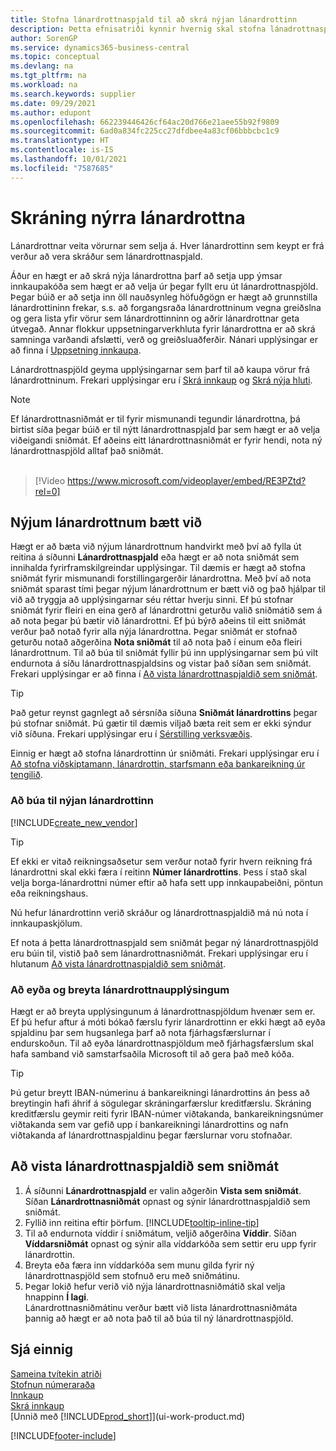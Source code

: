 ```yaml
---
title: Stofna lánardrottnaspjald til að skrá nýjan lánardrottinn
description: Þetta efnisatriði kynnir hvernig skal stofna lánadrottnaspjald til að skrá nýjan lánardrottin eða birgja og vista lánardrottnaspjöld sem sniðmát.
author: SorenGP
ms.service: dynamics365-business-central
ms.topic: conceptual
ms.devlang: na
ms.tgt_pltfrm: na
ms.workload: na
ms.search.keywords: supplier
ms.date: 09/29/2021
ms.author: edupont
ms.openlocfilehash: 662239446426cf64ac20d766e21aee55b92f9809
ms.sourcegitcommit: 6ad0a834fc225cc27dfdbee4a83cf06bbbcbc1c9
ms.translationtype: HT
ms.contentlocale: is-IS
ms.lasthandoff: 10/01/2021
ms.locfileid: "7587685"
---
```

# <a name="register-new-vendors"></a>Skráning nýrra lánardrottna

Lánardrottnar veita vörurnar sem selja á. Hver lánardrottinn sem keypt er frá verður að vera skráður sem lánardrottnaspjald.

Áður en hægt er að skrá nýja lánardrottna þarf að setja upp ýmsar innkaupakóða sem hægt er að velja úr þegar fyllt eru út lánardrottnaspjöld. Þegar búið er að setja inn öll nauðsynleg höfuðgögn er hægt að grunnstilla lánardrottininn frekar, s.s. að forgangsraða lánardrottninum vegna greiðslna og gera lista yfir vörur sem lánardrottinninn og aðrir lánardrottnar geta útvegað. Annar flokkur uppsetningarverkhluta fyrir lánardrottna er að skrá samninga varðandi afslætti, verð og greiðsluaðferðir. Nánari upplýsingar er að finna í [Uppsetning innkaupa](purchasing-setup-purchasing.md).

Lánardrottnaspjöld geyma upplýsingarnar sem þarf til að kaupa vörur frá lánardrottninum. Frekari upplýsingar eru í [Skrá innkaup](purchasing-how-record-purchases.md) og [Skrá nýja hluti](inventory-how-register-new-items.md).

> [!NOTE]  
> Ef lánardrottnasniðmát er til fyrir mismunandi tegundir lánardrottna, þá birtist síða þegar búið er til nýtt lánardrottnaspjald þar sem hægt er að velja viðeigandi sniðmát. Ef aðeins eitt lánardrottnasniðmát er fyrir hendi, nota ný lánardrottnaspjöld alltaf það sniðmát.
<br><br>  

> [!Video https://www.microsoft.com/videoplayer/embed/RE3PZtd?rel=0]

## <a name="adding-new-vendors"></a>Nýjum lánardrottnum bætt við
Hægt er að bæta við nýjum lánardrottnum handvirkt með því að fylla út reitina á síðunni **Lánardrottnaspjald** eða hægt er að nota sniðmát sem innihalda fyrirframskilgreindar upplýsingar. Til dæmis er hægt að stofna sniðmát fyrir mismunandi forstillingargerðir lánardrottna. Með því að nota sniðmát sparast tími þegar nýjum lánardrottnum er bætt við og það hjálpar til við að tryggja að upplýsingarnar séu réttar hverju sinni. Ef þú stofnar sniðmát fyrir fleiri en eina gerð af lánardrottni geturðu valið sniðmátið sem á að nota þegar þú bætir við lánardrottni. Ef þú býrð aðeins til eitt sniðmát verður það notað fyrir alla nýja lánardrottna. Þegar sniðmát er stofnað geturðu notað aðgerðina **Nota sniðmát** til að nota það í einum eða fleiri lánardrottnum. Til að búa til sniðmát fyllir þú inn upplýsingarnar sem þú vilt endurnota á síðu lánardrottnaspjaldsins og vistar það síðan sem sniðmát. Frekari upplýsingar er að finna í [Að vista lánardrottnaspjaldið sem sniðmát](purchasing-how-register-new-vendors.md#to-save-the-vendor-card-as-a-template).

> [!TIP]
> Það getur reynst gagnlegt að sérsníða síðuna **Sniðmát lánardrottins** þegar þú stofnar sniðmát. Þú gætir til dæmis viljað bæta reit sem er ekki sýndur við síðuna. Frekari upplýsingar eru í [Sérstilling verksvæðis](/dynamics365/business-central/ui-personalization-user#to-start-personalizing-a-page-through-the-personalizing-banner).

Einnig er hægt að stofna lánardrottinn úr sniðmáti. Frekari upplýsingar eru í [Að stofna viðskiptamann, lánardrottin, starfsmann eða bankareikning úr tengilið](marketing-create-contact-companies.md#to-create-a-customer-vendor-employee-or-bank-account-from-a-contact). 

### <a name="to-create-a-new-vendor"></a>Að búa til nýjan lánardrottinn

[!INCLUDE[create_new_vendor](includes/create_new_vendor.md)]

> [!TIP]  
> Ef ekki er vitað reikningsaðsetur sem verður notað fyrir hvern reikning frá lánardrottni skal ekki færa í reitinn **Númer lánardrottins**. Þess í stað skal velja borga-lánardrottni númer eftir að hafa sett upp innkaupabeiðni, pöntun eða reikningshaus.

Nú hefur lánardrottinn verið skráður og lánardrottnaspjaldið má nú nota í innkaupaskjölum.

Ef nota á þetta lánardrottnaspjald sem sniðmát þegar ný lánardrottnaspjöld eru búin til, vistið það sem lánardrottnasniðmát. Frekari upplýsingar eru í hlutanum [Að vista lánardrottnaspjaldið sem sniðmát](#to-save-the-vendor-card-as-a-template).

### <a name="deleting-and-editing-vendor-information"></a>Að eyða og breyta lánardrottnaupplýsingum

Hægt er að breyta upplýsingunum á lánardrottnaspjöldum hvenær sem er. Ef þú hefur aftur á móti bókað færslu fyrir lánardrottinn er ekki hægt að eyða spjaldinu þar sem hugsanlega þarf að nota fjárhagsfærslurnar í endurskoðun. Til að eyða lánardrottnaspjöldum með fjárhagsfærslum skal hafa samband við samstarfsaðila Microsoft til að gera það með kóða.

> [!TIP]
> Þú getur breytt IBAN-númerinu á bankareikningi lánardrottins án þess að breytingin hafi áhrif á sögulegar skráningarfærslur kreditfærslu. Skráning kreditfærslu geymir reiti fyrir IBAN-númer viðtakanda, bankareikningsnúmer viðtakanda sem var gefið upp í bankareikningi lánardrottins og nafn viðtakanda af lánardrottnaspjaldinu þegar færslurnar voru stofnaðar.


## <a name="to-save-the-vendor-card-as-a-template"></a>Að vista lánardrottnaspjaldið sem sniðmát

1. Á síðunni **Lánardrottnaspjald** er valin aðgerðin **Vista sem sniðmát**. Síðan **Lánardrottnasniðmát** opnast og sýnir lánardrottnaspjaldið sem sniðmát.
2. Fyllið inn reitina eftir þörfum. [!INCLUDE[tooltip-inline-tip](includes/tooltip-inline-tip_md.md)]
3. Til að endurnota víddir í sniðmátum, veljið aðgerðina **Víddir**. Síðan **Víddarsniðmát** opnast og sýnir alla víddarkóða sem settir eru upp fyrir lánardrottin.
4. Breyta eða færa inn víddarkóða sem munu gilda fyrir ný lánardrottnaspjöld sem stofnuð eru með sniðmátinu.
5. Þegar lokið hefur verið við nýja lánardrottnasniðmátið skal velja hnappinn **Í lagi**.  
   Lánardrottnasniðmátinu verður bætt við lista lánardrottnasniðmáta þannig að hægt er að nota það til að búa til ný lánardrottnaspjöld.

## <a name="see-also"></a>Sjá einnig

[Sameina tvítekin atriði](sales-how-merge-duplicate-records.md)  
[Stofnun númeraraða](ui-create-number-series.md)  
[Innkaup](purchasing-manage-purchasing.md)  
[Skrá innkaup](purchasing-how-record-purchases.md)  
[Unnið með [!INCLUDE[prod_short](includes/prod_short.md)]](ui-work-product.md)  

[!INCLUDE[footer-include](includes/footer-banner.md)]